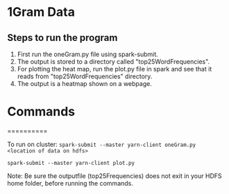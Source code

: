 1Gram Data
=========

## Steps to run the program

1. First run the oneGram.py file using spark-submit.
2. The output is stored to a directory called "top25WordFrequencies".
3. For plotting the heat map, run the plot.py file in spark and see that it reads from "top25WordFrequencies" directory.
4. The output is a heatmap shown on a webpage.

# Commands #
==========

To run on cluster:
`spark-submit --master yarn-client oneGram.py <location of data on hdfs>` <br/>

`spark-submit --master yarn-client plot.py`

Note: Be sure the outputfile (top25Frequencies) does not exit in your HDFS home folder, before running the commands.

